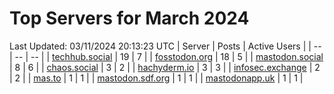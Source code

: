 # Top Servers for March 2024
Last Updated: 03/11/2024 20:13:23 UTC
| Server | Posts | Active Users |
| -- | -- | -- |
| [techhub.social](https://techhub.social/tags/PowerShell) | 19 | 7 |
| [fosstodon.org](https://fosstodon.org/tags/PowerShell) | 18 | 5 |
| [mastodon.social](https://mastodon.social/tags/PowerShell) | 8 | 6 |
| [chaos.social](https://chaos.social/tags/PowerShell) | 3 | 2 |
| [hachyderm.io](https://hachyderm.io/tags/PowerShell) | 3 | 3 |
| [infosec.exchange](https://infosec.exchange/tags/PowerShell) | 2 | 2 |
| [mas.to](https://mas.to/tags/PowerShell) | 1 | 1 |
| [mastodon.sdf.org](https://mastodon.sdf.org/tags/PowerShell) | 1 | 1 |
| [mastodonapp.uk](https://mastodonapp.uk/tags/PowerShell) | 1 | 1 |
